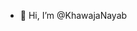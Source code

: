 - 👋 Hi, I’m @KhawajaNayab

<!---
KhawajaNayab/KhawajaNayab is a ✨ special ✨ repository because its `README.md` (this file) appears on your GitHub profile.
You can click the Preview link to take a look at your changes.
--->
